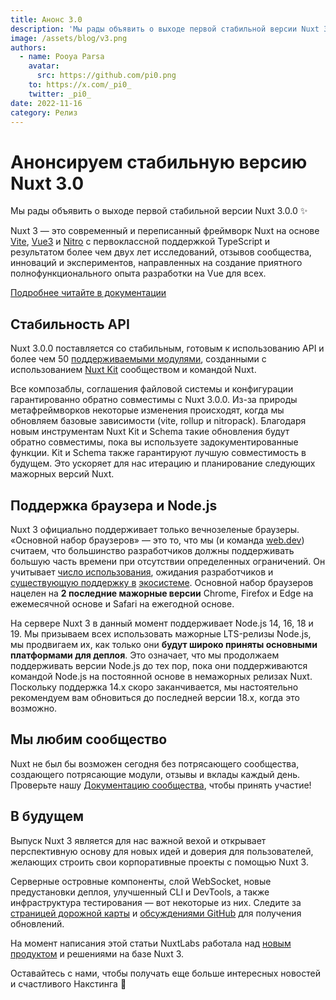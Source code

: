 ```yaml
---
title: Анонс 3.0
description: 'Мы рады объявить о выходе первой стабильной версии Nuxt 3.0.0'
image: /assets/blog/v3.png
authors:
  - name: Pooya Parsa
    avatar:
      src: https://github.com/pi0.png
    to: https://x.com/_pi0_
    twitter: _pi0_
date: 2022-11-16
category: Релиз
---
```


# Анонсируем стабильную версию Nuxt 3.0

Мы рады объявить о выходе первой стабильной версии Nuxt 3.0.0 :sparkles:

Nuxt 3 — это современный и переписанный фреймворк Nuxt на основе [Vite](https://vitejs.dev/), [Vue3](https://ru.vuejs.org/) и [Nitro](https://nitro.unjs.io/) с первоклассной поддержкой TypeScript и результатом более чем двух лет исследований, отзывов сообщества, инноваций и экспериментов, направленных на создание приятного полнофункционального опыта разработки на Vue для всех.

[Подробнее читайте в документации](/docs/getting-started/introduction)

## Стабильность API

Nuxt 3.0.0 поставляется со стабильным, готовым к использованию API и более чем 50 [поддерживаемыми модулями](/modules), созданными с использованием [Nuxt Kit](/docs/guide/going-further/modules) сообществом и командой Nuxt.

Все композаблы, соглашения файловой системы и конфигурации гарантированно обратно совместимы с Nuxt 3.0.0. Из-за природы метафреймворков некоторые изменения происходят, когда мы обновляем базовые зависимости (vite, rollup и nitropack). Благодаря новым инструментам Nuxt Kit и Schema такие обновления будут обратно совместимы, пока вы используете задокументированные функции. Kit и Schema также гарантируют лучшую совместимость в будущем. Это ускоряет для нас итерацию и планирование следующих мажорных версий Nuxt.

## Поддержка браузера и Node.js

Nuxt 3 официально поддерживает только вечнозеленые браузеры. «Основной набор браузеров» — это то, что мы (и команда [web.dev](http://web.dev)) считаем, что большинство разработчиков должны поддерживать большую часть времени при отсутствии определенных ограничений. Он учитывает [число использования](https://caniuse.com/usage-table), ожидания разработчиков и [существующую поддержку в](https://make.wordpress.org/core/handbook/best-practices/browser-support/) [экосистеме](https://angular.io/guide/browser-support). Основной набор браузеров нацелен на **2 последние мажорные версии** Chrome, Firefox и Edge на ежемесячной основе и Safari на ежегодной основе.

На сервере Nuxt 3 в данный момент поддерживает Node.js 14, 16, 18 и 19. Мы призываем всех использовать мажорные LTS-релизы Node.js, мы продвигаем их, как только они **будут широко приняты основными платформами для деплоя**. Это означает, что мы продолжаем поддерживать версии Node.js до тех пор, пока они поддерживаются командой Node.js на постоянной основе в немажорных релизах Nuxt. Поскольку поддержка 14.x скоро заканчивается, мы настоятельно рекомендуем вам обновиться до последней версии 18.x, когда это возможно.

## Мы любим сообщество

Nuxt не был бы возможен сегодня без потрясающего сообщества, создающего потрясающие модули, отзывы и вклады каждый день. Проверьте нашу [Документацию сообщества](https://nuxt.com/docs/community/getting-help), чтобы принять участие!

## В будущем

Выпуск Nuxt 3 является для нас важной вехой и открывает перспективную основу для новых идей и доверия для пользователей, желающих строить свои корпоративные проекты с помощью Nuxt 3.

Серверные островные компоненты, слой WebSocket, новые предустановки деплоя, улучшенный CLI и DevTools, а также инфраструктура тестирования — вот некоторые из них. Следите за [страницей дорожной карты](https://nuxt.com/docs/community/roadmap) и [обсуждениями GitHub](https://github.com/nuxt/nuxt/discussions) для получения обновлений.

На момент написания этой статьи NuxtLabs работала над [новым продуктом](https://nuxt.studio) и решениями на базе Nuxt 3.

Оставайтесь с нами, чтобы получать еще больше интересных новостей и счастливого Накстинга 💚
